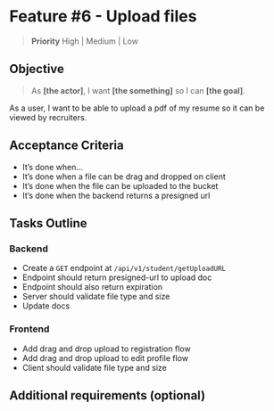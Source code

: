 # Feature #6 - Upload files

> **Priority** High | Medium | Low

## Objective

> As **[the actor]**, I want **[the something]** so I can **[the goal]**. <!-- This is the format to follow -->

As a user, I want to be able to upload a pdf of my resume so it can be viewed by recruiters.

## Acceptance Criteria

- It’s done when... <!-- Criteria should always begin with this  -->
- It’s done when a file can be drag and dropped on client
- It’s done when the file can be uploaded to the bucket
- It’s done when the backend returns a presigned url

## Tasks Outline

### Backend

- Create a `GET` endpoint at `/api/v1/student/getUploadURL`
- Endpoint should return presigned-url to upload doc
- Endpoint should also return expiration
- Server should validate file type and size
- Update docs

### Frontend

- Add drag and drop upload to registration flow
- Add drag and drop upload to edit profile flow
- Client should validate file type and size

## Additional requirements (optional)

<!-- Reference: https://medium.com/@Carmichaelize/writing-better-user-stories-and-bug-tickets-3cb5165e7db -->
